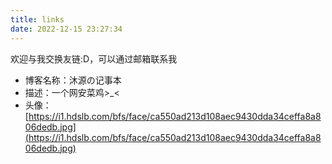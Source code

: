 ```yaml
---
title: links
date: 2022-12-15 23:27:34
---
```


欢迎与我交换友链:D，可以通过邮箱联系我

- 博客名称：沐源の记事本
- 描述：一个网安菜鸡\>\_\<
- 头像：[https://i1.hdslb.com/bfs/face/ca550ad213d108aec9430dda34ceffa8a806dedb.jpg](https://i1.hdslb.com/bfs/face/ca550ad213d108aec9430dda34ceffa8a806dedb.jpg)
